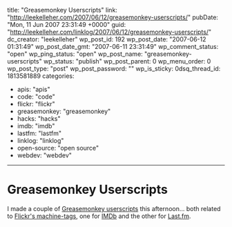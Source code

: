 title: "Greasemonkey Userscripts"
link: "http://leekelleher.com/2007/06/12/greasemonkey-userscripts/"
pubDate: "Mon, 11 Jun 2007 23:31:49 +0000"
guid: "http://leekelleher.com/linklog/2007/06/12/greasemonkey-userscripts/"
dc_creator: "leekelleher"
wp_post_id: 192
wp_post_date: "2007-06-12 01:31:49"
wp_post_date_gmt: "2007-06-11 23:31:49"
wp_comment_status: "open"
wp_ping_status: "open"
wp_post_name: "greasemonkey-userscripts"
wp_status: "publish"
wp_post_parent: 0
wp_menu_order: 0
wp_post_type: "post"
wp_post_password: ""
wp_is_sticky: 0dsq_thread_id: 1813581889
categories:
  - apis: "apis"
  - code: "code"
  - flickr: "flickr"
  - greasemonkey: "greasemonkey"
  - hacks: "hacks"
  - imdb: "imdb"
  - lastfm: "lastfm"
  - linklog: "linklog"
  - open-source: "open source"
  - webdev: "webdev"

---

# Greasemonkey Userscripts

I made a couple of <a href="http://userscripts.org/users/28910;scripts">Greasemonkey userscripts</a> this afternoon... both related to <a href="http://www.flickr.com/groups/api/discuss/72157594497877875/">Flickr's machine-tags</a>, one for <a href="http://userscripts.org/scripts/show/9793">IMDb</a> and the other for <a href="http://userscripts.org/scripts/show/9802">Last.fm</a>.